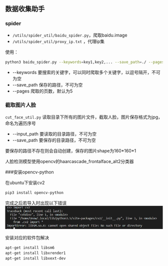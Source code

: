 
## 数据收集助手

### spider

- `/utils/spider_util/baidu_spider.py`，爬取baidu.image
- `/utils/spider_util/proxy_ip.txt` ，代理ip集

使用：
```sh
python3 baidu_spider.py --keywords=key1,key2,... --save_path=./ --pages=5
```
- --keywords 要搜索的关键字，可以同时爬取多个关键字，以逗号隔开，不可为空
- --save_path 保存的路径，不可为空
- --pages 爬取的页数，默认为5

### 截取图片人脸

`cut_face_util.py`
读取目录下所有的图片文件，截取人脸，图片保存格式为jpg，命名为遍历序号


- --input_path 要读取的目录路径，不可为空
- --save_path 要保存的目录路径，不可为空

要保存的路径不存在则会自动创建，保存的图片shape为160\*160\*1

人脸检测模型使用opencv的haarcascade_frontalface_alt2分类器



###安装opencv-python

在ubuntu下安装cv2
```bash
pip3 install opencv-python

```
完成之后若导入时出现以下错误
![1545026746(1)](assets\1545026746(1).jpg)

安装对应的软件包解决

```bash
apt-get install libsm6
apt-get install libxrender1
apt-get install libxext-dev
```
